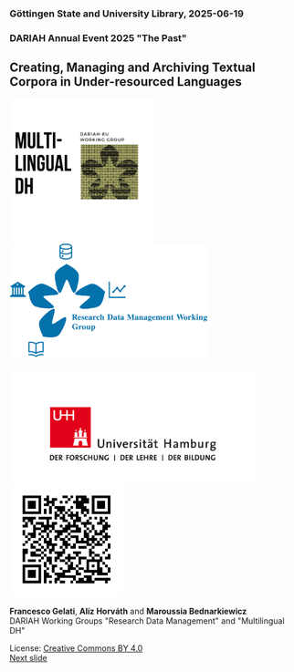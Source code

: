 ### Göttingen State and University Library, 2025-06-19 
### DARIAH Annual Event 2025 "The Past"
## Creating, Managing and Archiving Textual Corpora in Under-resourced Languages


<a href="https://www.dariah.eu/activities/working-groups/multilingual-dh/"><img src="media/mdhwg.png" alt="LOGO WG Multilingual DH" height="250px"/></a><a><img width="50px"/></a><a href="https://www.dariah.eu/activities/working-groups/research-data-management/"><img src="media/rdmwg.jpg" alt="LOGO WG RDM" height="200px"/></a>

<a href="https://www.uni-hamburg.de/"><img src="media/uhh.png" alt="LOGO UHH" height="200px"/></a><a><img width="50px"/></a><a><img src="media/qr.png" alt="QR code" height="200px"/></a>

**Francesco Gelati**, **Alíz Horváth** and **Maroussia Bednarkiewicz**  
DARIAH Working Groups "Research Data Management" and "Multilingual DH" 

License: [Creative Commons BY 4.0](https://creativecommons.org/licenses/by/4.0/)  
[Next slide](02.md)
